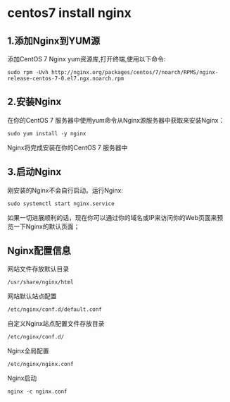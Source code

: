 # centos7 install nginx

## 1.添加Nginx到YUM源
添加CentOS 7 Nginx yum资源库,打开终端,使用以下命令:
```
sudo rpm -Uvh http://nginx.org/packages/centos/7/noarch/RPMS/nginx-release-centos-7-0.el7.ngx.noarch.rpm
```

## 2.安装Nginx
在你的CentOS 7 服务器中使用yum命令从Nginx源服务器中获取来安装Nginx：
```
sudo yum install -y nginx
```

Nginx将完成安装在你的CentOS 7 服务器中

## 3.启动Nginx
刚安装的Nginx不会自行启动。运行Nginx:
```
sudo systemctl start nginx.service
```

如果一切进展顺利的话，现在你可以通过你的域名或IP来访问你的Web页面来预览一下Nginx的默认页面；

## Nginx配置信息

网站文件存放默认目录
```
/usr/share/nginx/html
```

网站默认站点配置
```
/etc/nginx/conf.d/default.conf
```

自定义Nginx站点配置文件存放目录
```
/etc/nginx/conf.d/
```

Nginx全局配置
```
/etc/nginx/nginx.conf
```

Nginx启动
```
nginx -c nginx.conf
```